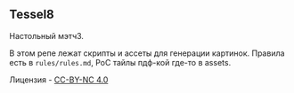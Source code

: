 ## Tessel8

Настольный мэтч3.

В этом репе лежат скрипты и ассеты для генерации картинок. Правила есть в
`rules/rules.md`, PoC тайлы пдф-кой где-то в assets.

Лицензия - [CC-BY-NC 4.0](https://creativecommons.org/licenses/by-nc/4.0/)